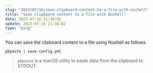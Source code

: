 ```yaml
---
slug: "2023/07/16/save-clipboard-content-to-a-file-with-nushell"
title: "Save clipboard content to a file with Nushell"
date: 2023-07-16 21:38:02
update: 2023-07-16 21:38:02
type: "ping"
---
```


You can save the clipboard content to a file using Nushell as follows.

```nu
pbpaste | save config.yml
```

> `pbpaste` is a macOS utility to paste data from the clipboard to STDOUT.
